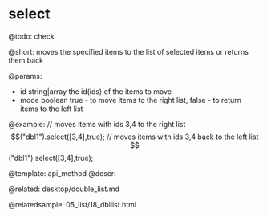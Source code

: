 select
=============


@todo:
	check 

@short:
	moves the specified items to the list of selected items or returns them back 

@params:

- id			string|array		the id(ids) of the items to move 
- mode			boolean				true - to move items to the right list, false - to return items to the left list


@example:
// moves items with ids 3,4 to the right list
$$("dbl1").select([3,4],true);
// moves items with ids 3,4 back to the left list
$$("dbl1").select([3,4],true);

@template:	api_method
@descr:


@related:
desktop/double_list.md

@relatedsample:
05_list/18_dbllist.html